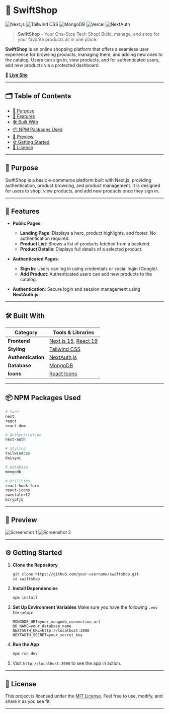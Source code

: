 # 🛒 SwiftShop

![Next.js](https://img.shields.io/badge/Next.js-15-000000?logo=next.js\&logoColor=white)
![Tailwind CSS](https://img.shields.io/badge/TailwindCSS-4.1-06B6D4?logo=tailwindcss\&logoColor=white)
![MongoDB](https://img.shields.io/badge/MongoDB-Database-47A248?logo=mongodb\&logoColor=white)
![Vercel](https://img.shields.io/badge/Vercel-Frontend-000000?logo=vercel\&logoColor=white)
![NextAuth](https://img.shields.io/badge/NextAuth-Authentication-000000?logo=nextauth\&logoColor=white)

> **SwiftShop** - Your One-Stop Tech Shop!
> Build, manage, and shop for your favorite products all in one place.

**SwiftShop** is an online shopping platform that offers a seamless user experience for browsing products, managing them, and adding new ones to the catalog. Users can sign in, view products, and for authenticated users, add new products via a protected dashboard.

🔗 [**Live Site**](https://swift-shop-web.vercel.app/)

---

## 🗂️ Table of Contents

* [🎯 Purpose](#-purpose)
* [🚀 Features](#-features)
* [🛠️ Built With](#-built-with)
* [📦 NPM Packages Used](#-npm-packages-used)
* [📸 Preview](#-preview)
* [⚙️ Getting Started](#️-getting-started)
* [📄 License](#-license)

---

## 🎯 Purpose

SwiftShop is a basic e-commerce platform built with Next.js, providing authentication, product browsing, and product management. It is designed for users to shop, view products, and add new products once they sign in.

---

## 🚀 Features

* **Public Pages**:

  * **Landing Page**: Displays a hero, product highlights, and footer. No authentication required.
  * **Product List**: Shows a list of products fetched from a backend.
  * **Product Details**: Displays full details of a selected product.

* **Authenticated Pages**:

  * **Sign In**: Users can log in using credentials or social login (Google).
  * **Add Product**: Authenticated users can add new products to the catalog.

* **Authentication**:
  Secure login and session management using **NextAuth.js**.

---

## 🛠️ Built With

| Category           | Tools & Libraries                                                 |
| ------------------ | ----------------------------------------------------------------- |
| **Frontend**       | [Next.js 15](https://nextjs.org/), [React 19](https://react.dev/) |
| **Styling**        | [Tailwind CSS](https://tailwindcss.com/)                          |
| **Authentication** | [NextAuth.js](https://next-auth.js.org/)                          |
| **Database**       | [MongoDB](https://www.mongodb.com/)                               |
| **Icons**          | [React Icons](https://react-icons.github.io/react-icons/)         |

---

## 📦 NPM Packages Used

```bash
# Core
next
react
react-dom

# Authentication
next-auth

# Styling
tailwindcss
daisyui

# Database
mongodb

# Utilities
react-hook-form
react-icons
sweetalert2
bcryptjs
```

---

## 📸 Preview

![Screenshot 1](https://i.ibb.co.com/7xb6nsF6/image.png)
![Screenshot 2](https://i.ibb.co.com/vC6j3Tcj/image.png)

---

## ⚙️ Getting Started

1. **Clone the Repository**

   ```bash
   git clone https://github.com/your-username/swiftshop.git
   cd swiftshop
   ```

2. **Install Dependencies**

   ```bash
   npm install
   ```

3. **Set Up Environment Variables**
   Make sure you have the following `.env` file setup:

   ```
   MONGODB_URI=your_mongodb_connection_url
   DB_NAME=your_database_name
   NEXTAUTH_URL=http://localhost:3000
   NEXTAUTH_SECRET=your_secret_key
   ```

4. **Run the App**

   ```bash
   npm run dev
   ```

5. Visit `http://localhost:3000` to see the app in action.

---

## 📄 License

This project is licensed under the [MIT License](LICENSE). Feel free to use, modify, and share it as you see fit.

---